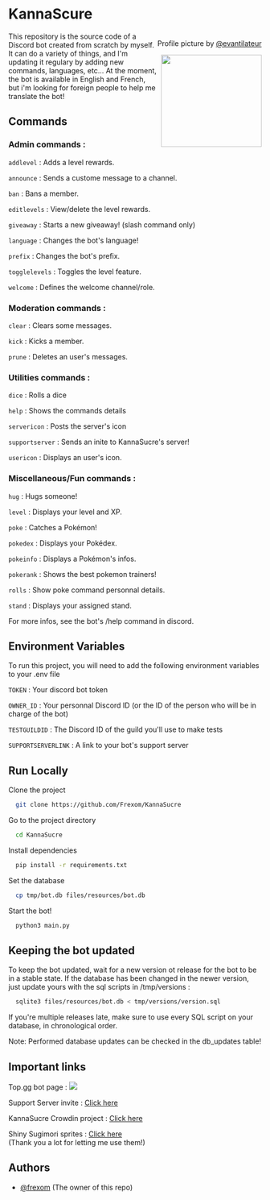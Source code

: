 
# KannaScure
<div align ="right" style="float:right">
<p align ="right">Profile picture by <a href = "https://www.instagram.com/evantilateur/">@evantilateur</a></p>
<a href="https://www.instagram.com/evantilateur/">
<img width="200" height="183" align ="right" src="https://images-ext-1.discordapp.net/external/dmI01a7agg5IkxCw99zIx6pGzxLpjV-DhXw5c19_eqk/%3Fsize%3D1024/https/cdn.discordapp.com/avatars/765255086581612575/7c22fc11719a33900655d6bf457417c7.png?width=660&height=660">
</a>
</div>


This repository is the source code of a Discord bot created from scratch by myself. It can do a variety of things, and I'm updating it regulary by adding new commands, languages, etc...
At the moment, the bot is available in English and French, but i'm looking for foreign people to help me translate the bot!

## Commands

### Admin commands :

`addlevel` : Adds a level rewards.

`announce` : Sends a custome message to a channel.

`ban` : Bans a member.

`editlevels` : View/delete the level rewards.

`giveaway` : Starts a new giveaway! (slash command only)

`language` : Changes the bot's language!

`prefix` : Changes the bot's prefix.

`togglelevels` : Toggles the level feature.

`welcome` : Defines the welcome channel/role.


### Moderation commands :

`clear` : Clears some messages.

`kick` : Kicks a member.

`prune` : Deletes an user's messages.


### Utilities commands :

`dice` : Rolls a dice

`help` : Shows the commands details

`servericon` : Posts the server's icon

`supportserver` : Sends an inite to KannaSucre's server!

`usericon` : Displays an user's icon.


### Miscellaneous/Fun commands :

`hug` : Hugs someone!

`level` : Displays your level and XP.

`poke` : Catches a Pokémon!

`pokedex` : Displays your Pokédex.

`pokeinfo` : Displays a Pokémon's infos.

`pokerank` : Shows the best pokemon trainers!

`rolls` : Show poke command personnal details.

`stand` : Displays your assigned stand.


For more infos, see the bot's /help command in discord.
## Environment Variables

To run this project, you will need to add the following environment variables to your .env file

`TOKEN` : Your discord bot token

`OWNER_ID` : Your personnal Discord ID (or the ID of the person who will be in charge of the bot)

`TESTGUILDID` : The Discord ID of the guild you'll use to make tests

`SUPPORTSERVERLINK` : A link to your bot's support server

## Run Locally

Clone the project

```bash
  git clone https://github.com/Frexom/KannaSucre
```

Go to the project directory

```bash
  cd KannaSucre
```

Install dependencies

```bash
  pip install -r requirements.txt
```

Set the database

```bash
  cp tmp/bot.db files/resources/bot.db
```

Start the bot!

```bash
  python3 main.py
```

## Keeping the bot updated
To keep the bot updated, wait for a new version ot release for the bot to be in a stable state. If the database has been changed in the newer version, just update yours with the sql scripts in /tmp/versions :

```bash
  sqlite3 files/resources/bot.db < tmp/versions/version.sql
```

If you're multiple releases late, make sure to use every SQL script on your database, in chronological order.

Note: Performed database updates can be checked in the db_updates table!


## Important links


Top.gg bot page : <a href="https://top.gg/bot/765255086581612575">
  <img src="https://top.gg/api/widget/owner/765255086581612575.svg">
</a>

Support Server invite : [Click here](https://discord.gg/68UVAfGY85)

KannaSucre Crowdin project : [Click here](https://crowdin.com/project/kannasucre)

Shiny Sugimori sprites : [Click here](https://www.deviantart.com/tonofdirt726)<br>
(Thank you a lot for letting me use them!)

## Authors

- [@frexom](https://www.github.com/ferxom) (The owner of this repo)
